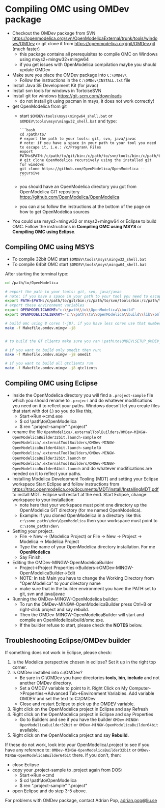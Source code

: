 # Compiling OMC using OMDev package

- Checkout the OMDev package from SVN https://openmodelica.org/svn/OpenModelicaExternal/trunk/tools/windows/OMDev or git clone it from https://openmodelica.org/git/OMDev.git (much faster)
  - this package contains all prerequisites to compile OMC on Windows using msys2+mingw32+mingw64
  - if you get issues with OpenModelica compilation maybe you should update OMDev
- Make sure you place the OMDev package into `C:\OMDev\`
  - Follow the instructions in the `C:\OMDev\INSTALL.txt` file
- Install Java SE Development Kit (for javac)
- Install svn tools for windows in TortoiseSVN
- Install git for windows https://git-scm.com/downloads
  - do not install git using pacman in msys, it does not work correctly!
- get OpenModelica from git
  - start `$OMDEV\tools\msys\mingw64_shell.bat` or `$OMDEV\tools\msys\mingw32_shell.bat` and type:

		```bash
		cd /path/to/
		# export the path to your tools: git, svn, java/javac
		# note: if you have a space in your path to your tool you need to escape it, i.e.: /c/Program\ Files
		export PATH=$PATH:/c/path/to/git/bin:/c/path/to/svn/tools/bin:/c/path/to/jdk/bin
		# git clone OpenModelica recursively using the installed git for windows
		git clone https://github.com/OpenModelica/OpenModelica --recursive
		```
  - you should have an OpenModelica directory you got from OpenModelica GIT repository https://github.com/OpenModelica/OpenModelica
  - you can also follow the instructions at the bottom of the page on how to get OpenModelica sources
- You could use msys2+mingw32 or msys2+mingw64 or Eclipse to build OMC. Follow the instructions in **Compiling OMC using MSYS** or **Compiling OMC using Eclipse**.

## Compiling OMC using MSYS

- To compile 32bit OMC start `$OMDEV\tools\msys\mingw32_shell.bat`
- To compile 64bit OMC start `$OMDEV\tools\msys\mingw64_shell.bat`

After starting the terminal type:
```bash
cd /path/to/OpenModelica

# export the path to your tools: git, svn, java/javac
# note: if you have a space in your path to your tool you need to escape it, i.e.: /c/Program\ Files
export PATH=$PATH:/c/path/to/git/bin:/c/path/to/svn/tools/bin:/c/path/to/jdk/bin
# export these environment variables
export OPENMODELICAHOME="c:\\path\\to\\OpenModelica\\build"
export OPENMODELICALIBRARY="c:\\path\\to\\OpenModelica\\build\\lib\\omlibrary"

# build omc using 8 cores (-j8), if you have less cores use that number in -jN
make -f Makefile.omdev.mingw -j8


# to build the QT clients make sure you ran \path\to\OMDEV\SETUP_OMDEV_Qt5.bat first

# if you want to build only omedit then run:
make -f Makefile.omdev.mingw -j8 omedit

# if you want to build all qtclients run
make -f Makefile.omdev.mingw -j8 qtclients
```


## Compiling OMC using Eclipse

- Inside the OpenModelica directory you will find a `.project-sample` file
  which you should rename to `.project` and do whatever modifications
  you need on it to reflect your paths. Windows doesn't let you create files
  that start with dot (.) so you do like this,
  - Start->Run->cmd.exe
  - $ cd \path\to\OpenModelica
  - $ ren ".project-sample" ".project"
- rename the file `OpenModelica/.externalToolBuilders/OMDev-MINGW-OpenModelicaBuilder32bit.launch-sample` or `OpenModelica/.externalToolBuilders/OMDev-MINGW-OpenModelicaBuilder64bit.launch-sample`
  to `OpenModelica/.externalToolBuilders/OMDev-MINGW-OpenModelicaBuilder32bit.launch` or `OpenModelica/.externalToolBuilders/OMDev-MINGW-OpenModelicaBuilder64bit.launch` and do whatever modifications are needed on it to reflect your paths.
- Installing Modelica Development Tooling (MDT) and setting your Eclipse workspace
  Start Eclipse and follow instructions from https://trac.openmodelica.org/documents/MDT/install/InstallingMDT.pdf
  to install MDT. Eclipse will restart at the end. Start Eclipse, change workspace to your installation:
  - note here that your workspace must point one directory up the OpenModelica GIT directory (for me named OpenModelica).
  - Example: if you cloned OpenModelica in a directory like this `c:\some_paths\dev\OpenModelica` then your workspace must point to `c:\some_paths\dev\`
- Setting your project.
    - File -> New -> (Modelica Project) or File -> New -> Project -> Modelica -> Modelica Project
    - Type the name of your OpenModelica directory installation. For me **OpenModelica**
    - Say Finish.
- Editing the OMDev-MINGW-OpenModelicaBuilder
    - Project->Project Properties->Builders->OMDev-MINGW-OpenModelicaBuilder->Edit
    - NOTE: In tab Main you have to change the Working Directory from "OpenModelica" to your directory name
    - make sure that in the builder environment you have the PATH set to git, svn and java/javac
- Running the OMDev-MINGW-OpenModelica builder:
    - To run the OMDev-MINGW-OpenModelicaBuilder press Ctrl+B or right-click project and say rebuild.
    - Then the OMDev-MINGW-OpenModelicaBuilder will start and compile an OpenModelica/build/omc.exe.
    - If the builder refuse to start, please check the **NOTES** below.

## Troubleshooting Eclipse/OMDev builder

If something does not work in Eclipse, please check:

1. Is the Modelica perspective chosen in eclipse? Set it up in the right top corner.
2. Is OMDev installed into c:\OMDev?
   - Be sure in C:\OMDev you have directories **tools**, **bin**, **include** and not another OMDev directory.
   - Set a OMDEV variable to point to it. Right Click on My Computer->Properties->Advanced Tab->Environment Variables. Add variable OMDEV and set the text to C:\OMDev
   - Close and restart Eclipse to pick up the OMDEV variable.
4. Right click on the OpenModelica project in Eclipse and say Refresh
5. Right click on the OpenModelica project in Eclipse and say Properties
   - Go to Builders and see if you have the builder `OMDev-MINGW-OpenModelicaBuilder32bit` or `OMDev-MINGW-OpenModelicaBuilder64bit` available.
6. Right click on the OpenModelica project and say **Rebuild**.

If these do not work, look into your OpenModelica/.project
to see if you have any reference to: `OMDev-MINGW-OpenModelicaBuilder32bit` or `OMDev-MINGW-OpenModelicaBuilder64bit` there. If you don't, then:
- close Eclipse
- copy your .project-sample to .project again from DOS:
  - Start->Run->cmd
  - $ cd \path\to\OpenModelica
  - $ ren ".project-sample" ".project"
- open Eclipse and do step 3-5 above.

For problems with OMDev package, contact Adrian Pop, adrian.pop@liu.se
